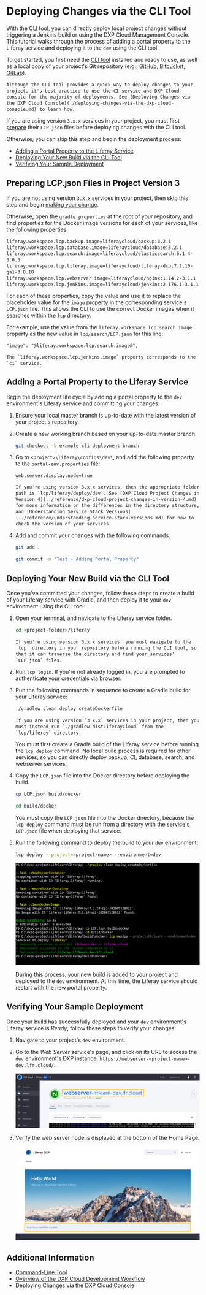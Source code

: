 # Deploying Changes via the CLI Tool

With the CLI tool, you can directly deploy local project changes without triggering a Jenkins build or using the DXP Cloud Management Console. This tutorial walks through the process of adding a portal property to the Liferay service and deploying it to the `dev` using the CLI tool.

To get started, you first need the [CLI tool](../reference/command-line-tool.md) installed and ready to use, as well as a local copy of your project's Git repository (e.g., [GitHub](https://docs.github.com/en/github/creating-cloning-and-archiving-repositories/cloning-a-repository-from-github), [Bitbucket](https://confluence.atlassian.com/bitbucketserver/clone-a-repository-790632786.html), [GitLab](https://docs.gitlab.com/ee/university/training/topics/getting_started.html#instantiate-workflow-with-clone)).

```{note}
Although the CLI tool provides a quick way to deploy changes to your project, it's best practice to use the CI service and DXP Cloud console for the majority of deployments. See [Deploying Changes via the DXP Cloud Console](./deploying-changes-via-the-dxp-cloud-console.md) to learn how.
```

If you are using version `3.x.x` services in your project, you must first [prepare](#preparing-lcpjson-files-in-project-version-3) their `LCP.json` files before deploying changes with the CLI tool.

Otherwise, you can skip this step and begin the deployment process:

* [Adding a Portal Property to the Liferay Service](#adding-a-portal-property-to-the-liferay-service)
* [Deploying Your New Build via the CLI Tool](#deploying-your-new-build-via-the-cli-tool)
* [Verifying Your Sample Deployment](#verifying-your-sample-deployment)

## Preparing LCP.json Files in Project Version 3

If you are not using version `3.x.x` services in your project, then skip this step and begin [making your change](#adding-a-portal-property-to-the-liferay-service).

Otherwise, open the `gradle.properties` at the root of your repository, and find properties for the Docker image versions for each of your services, like the following properties:

```properties
liferay.workspace.lcp.backup.image=liferaycloud/backup:3.2.1
liferay.workspace.lcp.database.image=liferaycloud/database:3.2.1
liferay.workspace.lcp.search.image=liferaycloud/elasticsearch:6.1.4-3.0.3
liferay.workspace.lcp.liferay.image=liferaycloud/liferay-dxp:7.2.10-ga1-3.0.10
liferay.workspace.lcp.webserver.image=liferaycloud/nginx:1.14.2-3.1.1
liferay.workspace.lcp.jenkins.image=liferaycloud/jenkins:2.176.1-3.1.1
```

For each of these properties, copy the value and use it to replace the placeholder value for the `image` property in the corresponding service's `LCP.json` file. This allows the CLI to use the correct Docker images when it searches within the `lcp` directory.

For example, use the value from the `liferay.workspace.lcp.search.image` property as the new value in `lcp/search/LCP.json` for this line:

```properties
"image": "@liferay.workspace.lcp.search.image@",
```

```{note}
The `liferay.workspace.lcp.jenkins.image` property corresponds to the `ci` service.
```

## Adding a Portal Property to the Liferay Service

Begin the deployment life cycle by adding a portal property to the `dev` environment's Liferay service and committing your changes:

1. Ensure your local master branch is up-to-date with the latest version of your project's repository.

1. Create a new working branch based on your up-to-date master branch.

   ```bash
   git checkout -b example-cli-deployment-branch
   ```

1. Go to `<project>\liferay\configs\dev\`, and add the following property to the `portal-env.properties` file:

   ```properties
   web.server.display.node=true
   ```

   ```{note}
   If you're using version 3.x.x services, then the appropriate folder path is `lcp/liferay/deploy/dev`. See [DXP Cloud Project Changes in Version 4](../reference/dxp-cloud-project-changes-in-version-4.md) for more information on the differences in the directory structure, and [Understanding Service Stack Versions](../reference/understanding-service-stack-versions.md) for how to check the version of your services.
   ```

1. Add and commit your changes with the following commands:

   ```bash
   git add .
   ```

   ```bash
   git commit -m "Test - Adding Portal Property"
   ```

## Deploying Your New Build via the CLI Tool

Once you've committed your changes, follow these steps to create a build of your Liferay service with Gradle, and then deploy it to your `dev` environment using the CLI tool:

1. Open your terminal, and navigate to the Liferay service folder.

   ```bash
   cd <project-folder>/liferay
   ```

   ```{important}
   If you're using version 3.x.x services, you must navigate to the `lcp` directory in your repository before running the CLI tool, so that it can traverse the directory and find your services' `LCP.json` files.
   ```

1. Run `lcp login`. If you're not already logged in, you are prompted to authenticate your credentials via browser.

1. Run the following commands in sequence to create a Gradle build for your Liferay service:

   ```bash
   ./gradlew clean deploy createDockerfile
   ```

   ```{note}
   If you are using version `3.x.x` services in your project, then you must instead run `./gradlew distLiferayCloud` from the `lcp/liferay` directory.
   ```

   You must first create a Gradle build of the Liferay service before running the `lcp deploy` command. No local build process is required for other services, so you can directly deploy backup, CI, database, search, and webserver services.

1. Copy the `LCP.json` file into the Docker directory before deploying the build.

   ```bash
   cp LCP.json build/docker
   ```

   ```bash
   cd build/docker
   ```

   You must copy the `LCP.json` file into the Docker directory, because the `lcp deploy` command must be run from a directory with the service's `LCP.json` file when deploying that service.

1. Run the following command to deploy the build to your `dev` environment:

   ```bash
   lcp deploy --project=<project-name> --environment=dev
   ```

   ![You can view the progress of your deployment in the terminal.](./deploying-changes-via-the-cli-tool/images/01.png)

   During this process, your new build is added to your project and deployed to the `dev` environment. At this time, the Liferay service should restart with the new portal property.

## Verifying Your Sample Deployment

Once your build has successfully deployed and your `dev` environment's Liferay service is *Ready*, follow these steps to verify your changes:

1. Navigate to your project's `dev` environment.

1. Go to the *Web Server* service's page, and click on its URL to access the `dev` environment's DXP instance: `https://webserver-<project-name>-dev.lfr.cloud/`.

   ![Click on the Web Server URL to access the dev environment's DXP instance.](./deploying-changes-via-the-cli-tool/images/02.png)

1. Verify the web server node is displayed at the bottom of the Home Page.

   ![Verify the webserver node is displayed at the bottom of the Home Page.](./deploying-changes-via-the-cli-tool/images/03.png)

## Additional Information

* [Command-Line Tool](../reference/command-line-tool.md)
* [Overview of the DXP Cloud Development Workflow](./overview-of-the-dxp-cloud-deployment-workflow.md)
* [Deploying Changes via the DXP Cloud Console](./deploying-changes-via-the-dxp-cloud-console.md)
